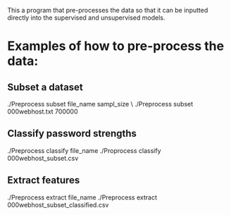 This a program that pre-processes the data so that it can be inputted directly into the supervised and unsupervised models. 

# Examples of how to pre-process the data:

## Subset a dataset

./Preprocess subset file_name sampl_size \\
./Preprocess subset 000webhost.txt 700000

## Classify password strengths

./Preprocess classify file_name
./Proprocess classify 000webhost_subset.csv

## Extract features

./Preprocess extract file_name
./Preprocess extract 000webhost_subset_classified.csv
